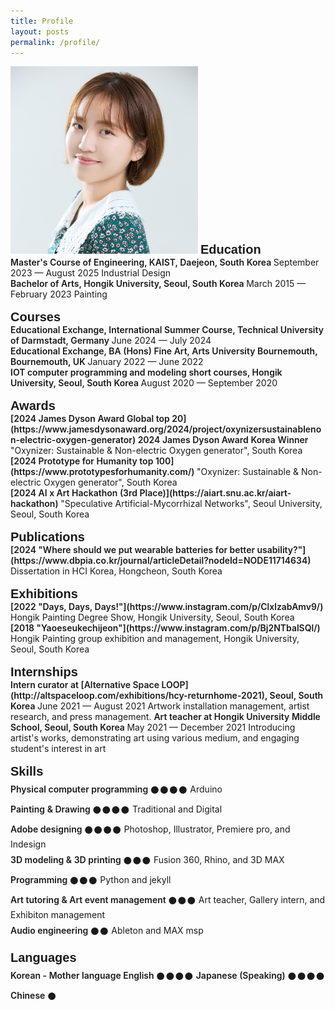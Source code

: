 ```yaml
---
title: Profile
layout: posts
permalink: /profile/
---
```

<!-- <span style = "font-size: 20px; font-weight: 700;"> 
Jiwon Kim | Innovation Maker
</span> -->

<img src="/assets/img/jiwon-kim.png" style="width:300px; height:auto;" alt="Jiwon-Kim-profile"> 

<span style = "font-family: 'Greca', sans-serif; font-size: 20px; font-weight: 600;"> 
Education
</span>
<br>

<span style = "font-size: $type-size-4; font-weight: 600;"> 
Master's Course of Engineering, KAIST, Daejeon, South Korea
</span>  
September 2023 — August 2025  
Industrial Design
<br>

<span style = "font-size: $type-size-4; font-weight: 600;"> 
Bachelor of Arts, Hongik University, Seoul, South Korea
</span>  
March 2015 — February 2023  
Painting
<br>
<br>

<span style = "font-family: 'Greca', sans-serif; font-size: 20px; font-weight: 600;"> 
Courses
</span>
<br>

<span style = "font-size: $type-size-4; font-weight: 600;"> 
Educational Exchange, International Summer Course, Technical University of Darmstadt, Germany
</span>  
June 2024 — July 2024
<br>

<span style = "font-size: $type-size-4; font-weight: 600;"> 
Educational Exchange, BA (Hons) Fine Art, Arts University Bournemouth, Bournemouth, UK
</span>  
January 2022 — June 2022
<br>

<span style = "font-size: $type-size-4; font-weight: 600;"> 
IOT computer programming and modeling short courses, Hongik University, Seoul, South Korea
</span>  
August 2020 — September 2020
<br>
<br>

<span style = "font-family: 'Greca', sans-serif; font-size: 20px; font-weight: 600;"> 
Awards
</span>
<br>

<span style = "font-size: $type-size-4; font-weight: 600;"> 
[2024 James Dyson Award Global top 20](https://www.jamesdysonaward.org/2024/project/oxynizersustainablenon-electric-oxygen-generator)  
2024 James Dyson Award Korea Winner
</span>   
"Oxynizer: Sustainable & Non-electric Oxygen generator", South Korea
<br>

<span style = "font-size: $type-size-4; font-weight: 600;">
[2024 Prototype for Humanity top 100](https://www.prototypesforhumanity.com/)
</span>   
"Oxynizer: Sustainable & Non-electric Oxygen generator", South Korea
<br>

<span style = "font-size: $type-size-4; font-weight: 600;"> 
[2024 AI x Art Hackathon (3rd Place)](https://aiart.snu.ac.kr/aiart-hackathon)
</span>  
"Speculative Artificial-Mycorrhizal Networks", Seoul University, Seoul, South Korea
<br>
<br>

<span style = "font-family: 'Greca', sans-serif; font-size: 20px; font-weight: 600;"> 
Publications
</span>
<br>

<span style = "font-size: $type-size-4; font-weight: 600;"> 
[2024 "Where should we put wearable batteries for better usability?"](https://www.dbpia.co.kr/journal/articleDetail?nodeId=NODE11714634)
</span>  
Dissertation in HCI Korea, Hongcheon, South Korea
<br>
<br>

<span style = "font-family: 'Greca', sans-serif; font-size: 20px; font-weight: 600;"> 
Exhibitions
</span>
<br>

<span style = "font-size: $type-size-4; font-weight: 600;"> 
[2022 "Days, Days, Days!"](https://www.instagram.com/p/ClxlzabAmv9/)
</span>   
Hongik Painting Degree Show, Hongik University, Seoul, South Korea
<br>

<span style = "font-size: $type-size-4; font-weight: 600;"> 
[2018 "Yaoeseukechijeon"](https://www.instagram.com/p/Bj2NTbalSQl/)
</span>  
Hongik Painting group exhibition and management, Hongik University,
Seoul, South Korea
<br>
<br>

<span style = "font-family: 'Greca', sans-serif; font-size: 20px; font-weight: 600;"> 
Internships
</span>
<br>

<span style = "font-size: $type-size-4; font-weight: 600;"> 
Intern curator at [Alternative Space LOOP](http://altspaceloop.com/exhibitions/hcy-returnhome-2021), Seoul, South Korea
</span>  
June 2021 — August 2021  
Artwork installation management, artist research, and press
management.

<span style = "font-size: $type-size-4; font-weight: 600;"> 
Art teacher at Hongik University Middle School, Seoul, South Korea
</span>  
May 2021 — December 2021  
Introducing artist's works, demonstrating art using various
medium, and engaging student's interest in art
<br>
<br>

<span style = "font-family: 'Greca', sans-serif; font-size: 20px; font-weight: 600;"> 
Skills
</span>
<br>

<span style = "font-size: $type-size-4; font-weight: 600;">
Physical computer programming 𒊹𒊹𒊹𒊹
</span>  
Arduino
<br>

<span style = "font-size: $type-size-4; font-weight: 600;">
Painting & Drawing 𒊹𒊹𒊹𒊹
</span>  
Traditional and Digital
<br>

<span style = "font-size: $type-size-4; font-weight: 600;">
Adobe designing 𒊹𒊹𒊹𒊹
</span>  
Photoshop, Illustrator, Premiere pro, and Indesign
<br>

<span style = "font-size: $type-size-4; font-weight: 600;">
3D modeling & 3D printing 𒊹𒊹𒊹
</span>  
Fusion 360, Rhino, and 3D MAX
<br>

<span style = "font-size: $type-size-4; font-weight: 600;">
Programming 𒊹𒊹𒊹
</span>  
Python and jekyll
<br>

<span style = "font-size: $type-size-4; font-weight: 600;">
Art tutoring & Art event management 𒊹𒊹𒊹
</span>  
Art teacher, Gallery intern, and Exhibiton management
<br>

<span style = "font-size: $type-size-4; font-weight: 600;">
Audio engineering 𒊹𒊹
</span>  
Ableton and MAX msp
<br>
<br>

<span style = "font-family: 'Greca', sans-serif; font-size: 20px; font-weight: 600;"> 
Languages
</span>
<br>

<span style = "font-size: $type-size-4; font-weight: 600;">
Korean - Mother language  
English 𒊹𒊹𒊹𒊹  
Japanese (Speaking) 𒊹𒊹𒊹𒊹  
Chinese 𒊹
</span> 

